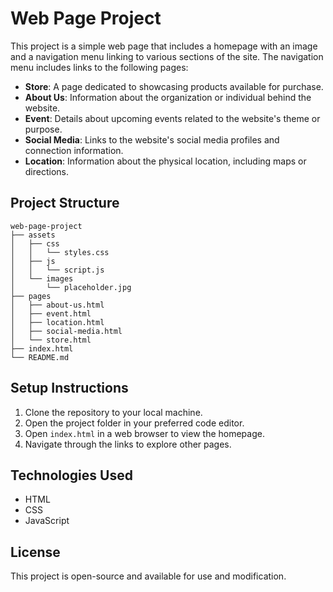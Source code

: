 # Web Page Project

This project is a simple web page that includes a homepage with an image and a navigation menu linking to various sections of the site. The navigation menu includes links to the following pages:

- **Store**: A page dedicated to showcasing products available for purchase.
- **About Us**: Information about the organization or individual behind the website.
- **Event**: Details about upcoming events related to the website's theme or purpose.
- **Social Media**: Links to the website's social media profiles and connection information.
- **Location**: Information about the physical location, including maps or directions.

## Project Structure

```
web-page-project
├── assets
│   ├── css
│   │   └── styles.css
│   ├── js
│   │   └── script.js
│   └── images
│       └── placeholder.jpg
├── pages
│   ├── about-us.html
│   ├── event.html
│   ├── location.html
│   ├── social-media.html
│   └── store.html
├── index.html
└── README.md
```

## Setup Instructions

1. Clone the repository to your local machine.
2. Open the project folder in your preferred code editor.
3. Open `index.html` in a web browser to view the homepage.
4. Navigate through the links to explore other pages.

## Technologies Used

- HTML
- CSS
- JavaScript

## License

This project is open-source and available for use and modification.